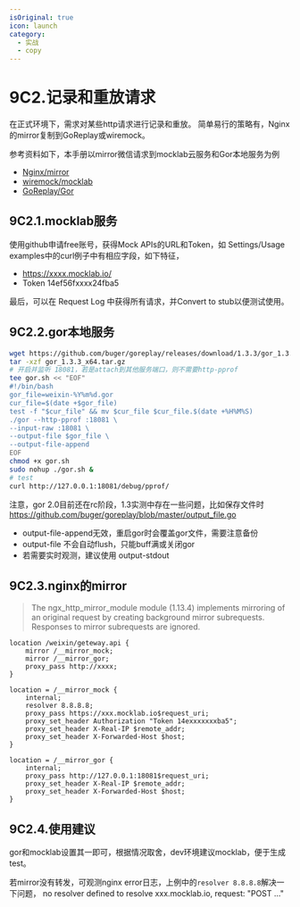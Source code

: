 ```yaml
---
isOriginal: true
icon: launch
category:
  - 实战
  - copy
---
```


# 9C2.记录和重放请求

在正式环境下，需求对某些http请求进行记录和重放。
简单易行的策略有，Nginx的mirror复制到GoReplay或wiremock。

参考资料如下，本手册以mirror微信请求到mocklab云服务和Gor本地服务为例

* [Nginx/mirror](https://nginx.org/en/docs/http/ngx_http_mirror_module.html)
* [wiremock/mocklab](https://wiremock.org/)
* [GoReplay/Gor](https://github.com/buger/goreplay/wiki)

## 9C2.1.mocklab服务

使用github申请free账号，获得Mock APIs的URL和Token，如
Settings/Usage examples中的curl例子中有相应字段，如下特征，

* <https://xxxx.mocklab.io/>
* Token 14ef56fxxxx24fba5

最后，可以在 Request Log 中获得所有请求，并Convert to stub以便测试使用。

## 9C2.2.gor本地服务

```bash
wget https://github.com/buger/goreplay/releases/download/1.3.3/gor_1.3.3_x64.tar.gz
tar -xzf gor_1.3.3_x64.tar.gz
# 开启并监听 18081，若是attach到其他服务端口，则不需要http-pprof
tee gor.sh << "EOF"
#!/bin/bash
gor_file=weixin-%Y%m%d.gor
cur_file=$(date +$gor_file)
test -f "$cur_file" && mv $cur_file $cur_file.$(date +%H%M%S)
./gor --http-pprof :18081 \
--input-raw :18081 \
--output-file $gor_file \
--output-file-append
EOF
chmod +x gor.sh
sudo nohup ./gor.sh &
# test
curl http://127.0.0.1:18081/debug/pprof/
```
注意，gor 2.0目前还在rc阶段，1.3实测中存在一些问题，比如保存文件时
<https://github.com/buger/goreplay/blob/master/output_file.go>

* output-file-append无效，重启gor时会覆盖gor文件，需要注意备份
* output-file 不会自动flush，只能buff满或关闭gor
* 若需要实时观测，建议使用 output-stdout

## 9C2.3.nginx的mirror

> The ngx_http_mirror_module module (1.13.4) implements mirroring of
> an original request by creating background mirror subrequests.
> Responses to mirror subrequests are ignored.

```nginx
location /weixin/geteway.api {
    mirror /__mirror_mock;
    mirror /__mirror_gor;
    proxy_pass http://xxxx;
}

location = /__mirror_mock {
    internal;
    resolver 8.8.8.8;
    proxy_pass https://xxx.mocklab.io$request_uri;
    proxy_set_header Authorization "Token 14exxxxxxxba5";
    proxy_set_header X-Real-IP $remote_addr;
    proxy_set_header X-Forwarded-Host $host;
}

location = /__mirror_gor {
    internal;
    proxy_pass http://127.0.0.1:18081$request_uri;
    proxy_set_header X-Real-IP $remote_addr;
    proxy_set_header X-Forwarded-Host $host;
}
```

## 9C2.4.使用建议

gor和mocklab设置其一即可，根据情况取舍，dev环境建议mocklab，便于生成test。

若mirror没有转发，可观测nginx error日志，上例中的`resolver 8.8.8.8`解决一下问题，
no resolver defined to resolve xxx.mocklab.io, request: "POST ..."
